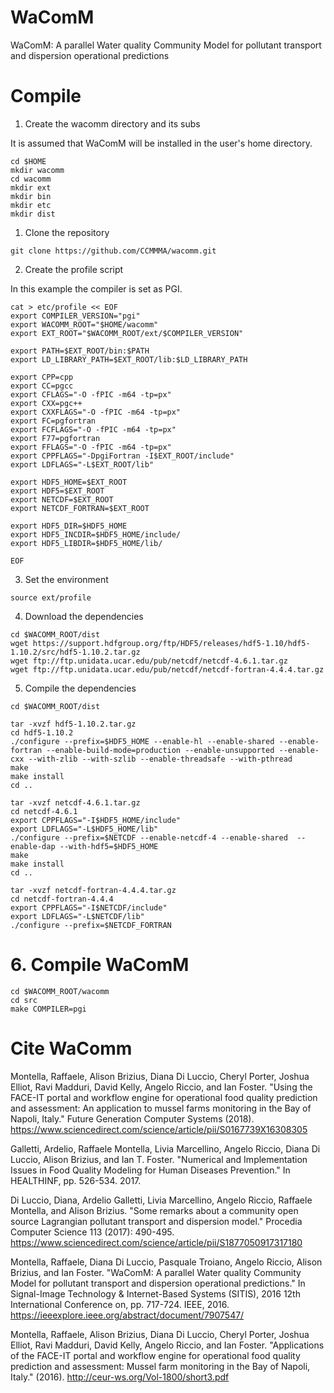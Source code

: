 # WaComM
WaComM: A parallel Water quality Community Model for pollutant transport and dispersion operational predictions

# Compile

1. Create the wacomm directory and its subs

It is assumed that WaComM will be installed in the user's home directory.

```
cd $HOME
mkdir wacomm
cd wacomm
mkdir ext
mkdir bin
mkdir etc
mkdir dist
```

1. Clone the repository

```
git clone https://github.com/CCMMMA/wacomm.git
```

2. Create the profile script

In this example the compiler is set as PGI.

```
cat > etc/profile << EOF
export COMPILER_VERSION="pgi"
export WACOMM_ROOT="$HOME/wacomm"
export EXT_ROOT="$WACOMM_ROOT/ext/$COMPILER_VERSION"

export PATH=$EXT_ROOT/bin:$PATH
export LD_LIBRARY_PATH=$EXT_ROOT/lib:$LD_LIBRARY_PATH

export CPP=cpp
export CC=pgcc
export CFLAGS="-O -fPIC -m64 -tp=px"
export CXX=pgc++
export CXXFLAGS="-O -fPIC -m64 -tp=px"
export FC=pgfortran
export FCFLAGS="-O -fPIC -m64 -tp=px"
export F77=pgfortran
export FFLAGS="-O -fPIC -m64 -tp=px"
export CPPFLAGS="-DpgiFortran -I$EXT_ROOT/include"
export LDFLAGS="-L$EXT_ROOT/lib"

export HDF5_HOME=$EXT_ROOT
export HDF5=$EXT_ROOT
export NETCDF=$EXT_ROOT
export NETCDF_FORTRAN=$EXT_ROOT

export HDF5_DIR=$HDF5_HOME
export HDF5_INCDIR=$HDF5_HOME/include/
export HDF5_LIBDIR=$HDF5_HOME/lib/

EOF
```
3. Set the environment

```
source ext/profile
```

4. Download the dependencies

```
cd $WACOMM_ROOT/dist
wget https://support.hdfgroup.org/ftp/HDF5/releases/hdf5-1.10/hdf5-1.10.2/src/hdf5-1.10.2.tar.gz
wget ftp://ftp.unidata.ucar.edu/pub/netcdf/netcdf-4.6.1.tar.gz
wget ftp://ftp.unidata.ucar.edu/pub/netcdf/netcdf-fortran-4.4.4.tar.gz
```

5. Compile the dependencies

```
cd $WACOMM_ROOT/dist

tar -xvzf hdf5-1.10.2.tar.gz
cd hdf5-1.10.2
./configure --prefix=$HDF5_HOME --enable-hl --enable-shared --enable-fortran --enable-build-mode=production --enable-unsupported --enable-cxx --with-zlib --with-szlib --enable-threadsafe --with-pthread
make
make install
cd ..

tar -xvzf netcdf-4.6.1.tar.gz
cd netcdf-4.6.1
export CPPFLAGS="-I$HDF5_HOME/include"
export LDFLAGS="-L$HDF5_HOME/lib"
./configure --prefix=$NETCDF --enable-netcdf-4 --enable-shared  --enable-dap --with-hdf5=$HDF5_HOME
make
make install
cd ..

tar -xvzf netcdf-fortran-4.4.4.tar.gz
cd netcdf-fortran-4.4.4
export CPPFLAGS="-I$NETCDF/include"
export LDFLAGS="-L$NETCDF/lib"
./configure --prefix=$NETCDF_FORTRAN
```

# 6. Compile WaComM

```
cd $WACOMM_ROOT/wacomm
cd src
make COMPILER=pgi
```

# Cite WaComm

Montella, Raffaele, Alison Brizius, Diana Di Luccio, Cheryl Porter, Joshua Elliot, Ravi Madduri, David Kelly, Angelo Riccio, and Ian Foster. "Using the FACE-IT portal and workflow engine for operational food quality prediction and assessment: An application to mussel farms monitoring in the Bay of Napoli, Italy." Future Generation Computer Systems (2018).
https://www.sciencedirect.com/science/article/pii/S0167739X16308305

Galletti, Ardelio, Raffaele Montella, Livia Marcellino, Angelo Riccio, Diana Di Luccio, Alison Brizius, and Ian T. Foster. "Numerical and Implementation Issues in Food Quality Modeling for Human Diseases Prevention." In HEALTHINF, pp. 526-534. 2017.

Di Luccio, Diana, Ardelio Galletti, Livia Marcellino, Angelo Riccio, Raffaele Montella, and Alison Brizius. "Some remarks about a community open source Lagrangian pollutant transport and dispersion model." Procedia Computer Science 113 (2017): 490-495.
https://www.sciencedirect.com/science/article/pii/S1877050917317180

Montella, Raffaele, Diana Di Luccio, Pasquale Troiano, Angelo Riccio, Alison Brizius, and Ian Foster. "WaComM: A parallel Water quality Community Model for pollutant transport and dispersion operational predictions." In Signal-Image Technology & Internet-Based Systems (SITIS), 2016 12th International Conference on, pp. 717-724. IEEE, 2016.
https://ieeexplore.ieee.org/abstract/document/7907547/

Montella, Raffaele, Alison Brizius, Diana Di Luccio, Cheryl Porter, Joshua Elliot, Ravi Madduri, David Kelly, Angelo Riccio, and Ian Foster. "Applications of the FACE-IT portal and workflow engine for operational food quality prediction and assessment: Mussel farm monitoring in the Bay of Napoli, Italy." (2016).
http://ceur-ws.org/Vol-1800/short3.pdf
